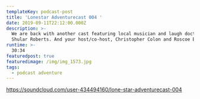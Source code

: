 ```yaml
---
templateKey: podcast-post
title: 'Lonestar Adventurecast 004 '
date: 2019-09-11T22:12:00.000Z
description: >-
  We are back with another cast featuring local musician and laugh doctor,
  Shular Roberts. And your host/co-host, Christopher Colon and Roscoe Bertsch.
runtime: >-
  30:34
featuredpost: true
featuredimage: /img/img_1573.jpg
tags:
  - podcast adventure
---
```

https://soundcloud.com/user-434494160/lone-star-adventurecast-004
